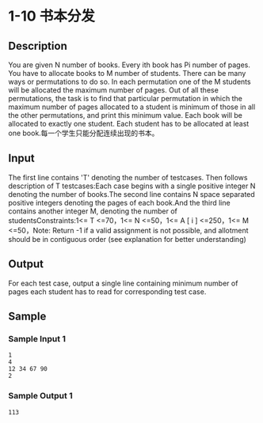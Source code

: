 # 1-10 书本分发

## Description

You are given N number of books. Every ith book has Pi number of pages. You have to allocate books to M number of students. There can be many ways or permutations to do so. In each permutation one of the M students will be allocated the maximum number of pages. Out of all these permutations, the task is to find that particular permutation in which the maximum number of pages allocated to a student is minimum of those in all the other permutations, and print this minimum value. Each book will be allocated to exactly one student. Each student has to be allocated at least one book.每一个学生只能分配连续出现的书本。

## Input

The first line contains 'T' denoting the number of testcases. Then follows description of T testcases:Each case begins with a single positive integer N denoting the number of books.The second line contains N space separated positive integers denoting the pages of each book.And the third line contains another integer M, denoting the number of studentsConstraints:1<= T <=70，1<= N <=50，1<= A [ i ] <=250，1<= M <=50，Note: Return -1 if a valid assignment is not possible, and allotment should be in contiguous order (see explanation for better understanding)

## Output

For each test case, output a single line containing minimum number of pages each student has to read for corresponding test case.

## Sample

### Sample Input 1

~~~
1
4
12 34 67 90
2
~~~

### Sample Output 1

~~~
113
~~~